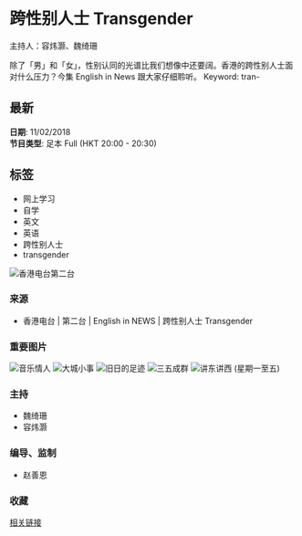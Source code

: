 # 跨性别人士 Transgender

主持人：容炜灏、魏绮珊

除了「男」和「女」，性别认同的光谱比我们想像中还要阔。香港的跨性别人士面对什么压力？今集 English in News 跟大家仔细聆听。 Keyword: tran-

## 最新

**日期**: 11/02/2018  
**节目类型**: 足本 Full (HKT 20:00 - 20:30)

## 标签
- 网上学习
- 自学
- 英文
- 英语
- 跨性别人士
- transgender

![香港电台第二台](https://webstatic.rthk.hk/oldassets/images/rthk/radio2/einn/5828_115.jpg)

### 来源
- 香港电台 | 第二台 | English in NEWS | 跨性别人士 Transgender

### 重要图片
![音乐情人](https://webstatic.rthk.hk/img/cateSearch_pic_00.jpg)
![大城小事](https://webstatic.rthk.hk/img/cateSearch_pic_00.jpg)
![旧日的足迹](https://webstatic.rthk.hk/img/cateSearch_pic_00.jpg)
![三五成群](https://webstatic.rthk.hk/img/cateSearch_pic_00.jpg)
![讲东讲西 (星期一至五)](https://webstatic.rthk.hk/img/cateSearch_pic_00.jpg)

### 主持
- 魏绮珊
- 容炜灏

### 编导、监制
- 赵善恩

### 收藏
[相关链接](http://gbcode.rthk.hk/TuniS/www.rthk.hk/radio/radio2)